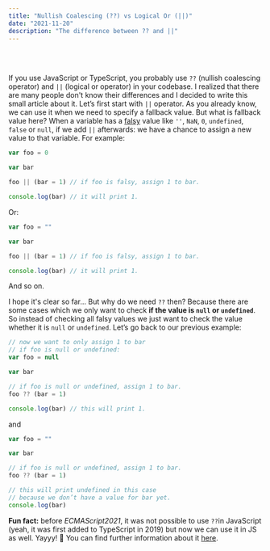 ```yaml
---
title: "Nullish Coalescing (??) vs Logical Or (||)"
date: "2021-11-20"
description: "The difference between ?? and ||"
---
```


<br>
<br>

If you use JavaScript or TypeScript, you probably use `??` (nullish coalescing operator) and `||` (logical or operator) in your codebase. I realized that there are many people don't know their differences and I decided to write this small article about it. Let’s first start with `||` operator. As you already know, we can use it when we need to specify a fallback value. But what is fallback value here? When a variable has a <a href="https://developer.mozilla.org/en-US/docs/Glossary/Falsy" target="_blank">falsy</a> value like `''`, `NaN`, `0`, `undefined`, `false` or `null`, if we add `||` afterwards: we have a chance to assign a new value to that variable. For example:

```js
var foo = 0

var bar

foo || (bar = 1) // if foo is falsy, assign 1 to bar.

console.log(bar) // it will print 1.
```

Or:

```js
var foo = ""

var bar

foo || (bar = 1) // if foo is falsy, assign 1 to bar.

console.log(bar) // it will print 1.
```

And so on.

I hope it's clear so far... But why do we need `??` then? Because there are some cases which we only want to check **if the value is `null` or `undefined`**. So instead of checking all falsy values we just want to check the value whether it is `null` or `undefined`. Let’s go back to our previous example:

```js
// now we want to only assign 1 to bar
// if foo is null or undefined:
var foo = null

var bar

// if foo is null or undefined, assign 1 to bar.
foo ?? (bar = 1)

console.log(bar) // this will print 1.
```

and

```js
var foo = ""

var bar

// if foo is null or undefined, assign 1 to bar.
foo ?? (bar = 1)

// this will print undefined in this case
// because we don’t have a value for bar yet.
console.log(bar)
```

**Fun fact:** before _ECMAScript2021_, it was not possible to use `??`in JavaScript (yeah, it was first added to TypeScript in 2019) but now we can use it in JS as well. Yayyy! 🎉 You can find further information about it [here](https://developer.mozilla.org/en-US/docs/Web/JavaScript/Reference/Operators/Nullish_coalescing_operator).
<br>
<br>
